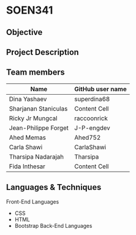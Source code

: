 # SOEN341

## Objective

## Project Description

## Team members
| Name | GitHub user name |
| ------------- | ------------- |
|  Dina Yashaev| superdina68 |
| Sharjanan Staniculas  | Content Cell  |
| Ricky Jr Mungcal  | raccoonrick  |
| Jean-Philippe Forget  | J-P-engdev  |
| Ahed Memas  | Ahed752  |
| Carla Shawi  | CarlaShawi  |
| Tharsipa Nadarajah  | Tharsipa  |
| Fida Inthesar   | Content Cell  |

## Languages & Techniques
Front-End Languages
* CSS
* HTML
* Bootstrap
Back-End Languages
